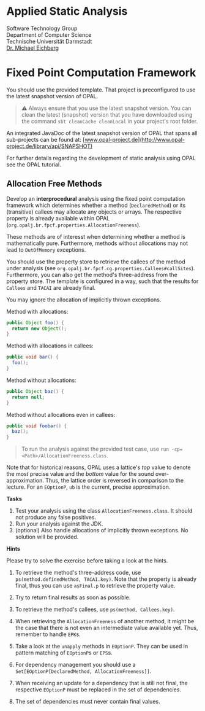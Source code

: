 # Applied Static Analysis

Software Technology Group  
Department of Computer Science  
Technische Universität Darmstadt  
[Dr. Michael Eichberg](mailto:m.eichberg@me.com)

# Fixed Point Computation Framework

You should use the provided template. That project is preconfigured to use the latest snapshot version of OPAL.

> ️⚠️ Always ensure that you use the latest snapshot version. You can clean the latest (snapshot) version that you have downloaded using the command `sbt cleanCache cleanLocal` in your project's root folder.

An integrated JavaDoc of the latest snapshot version of OPAL that spans all sub-projects can be found at:
[www.opal-project.de](http://www.opal-project.de/library/api/SNAPSHOT)

For further details regarding the development of static analysis using OPAL see the OPAL tutorial.

## Allocation Free Methods

Develop an __interprocedural__ analysis using the fixed point computation framework which determines whether a method (`DeclaredMethod`) or its (transitive) callees may allocate any objects or arrays.
The respective property is already available within OPAL (`org.opalj.br.fpcf.properties.AllocationFreeness`).

These methods are of interesst when determining whether a method is mathematically pure.
Furthermore, methods without allocations may not lead to `OutOfMemory` exceptions.

You should use the property store to retrieve the callees of the method under analysis (see `org.opalj.br.fpcf.cg.properties.Callees#callSites`). Furthermore, you can also get the method's three-address from the property store. 
 The template is configured in a way, such that the results for `Callees` and `TACAI` are already final.

You may ignore the allocation of implicitly thrown exceptions.



Method with allocations:
```java
public Object foo() {
  return new Object();
}
```

Method with allocations in callees:
```java
public void bar() {
  foo();
}
```

Method without allocations:
```java
public Object baz() {
  return null;
}
```

Method without allocations even in callees:
```java
public void foobar() {
  baz();
}
```

> To run the analysis against the provided test case, use `run -cp=<Path>/AllocationFreeness.class`.

Note that for historical reasons, OPAL uses a lattice's *top* value to denote the most precise value and the *bottom* value for the sound over-approximation. 
Thus, the lattice order is reversed in comparison to the lecture.
For an `EOptionP`, `ub` is the current, precise approximation.

**Tasks**

 1. Test your analysis using the class `AllocationFreeness.class`. It should not produce any false positives.
 2. Run your analysis against the JDK.
 3. (optional) Also handle allocations of implicitly thrown exceptions. No solution will be provided.


**Hints**

Please try to solve the exercise before taking a look at the hints.

1. To retrieve the method's three-address code, use `ps(method.definedMethod, TACAI.key)`. Note that the property is already final, thus you can use `asFinal.p` to retrieve the property value.

1. Try to return final results as soon as possible.

1. To retrieve the method's callees, use `ps(method, Callees.key)`. 

1. When retrieving the `AllocationFreeness` of another method, it might be the case that there is not even an intermediate value available yet. Thus, remember to handle `EPK`s.

1. Take a look at the `unapply` methods in `EOptionP`. They can be used in pattern matching of `EOptionP`s or `EPS`s. 

1. For dependency management you should use a `Set[EOptionP[DeclaredMethod, AllocationFreeness]]`.

1. When receiving an update for a dependency that is still not final, the respective `EOptionP` must be replaced in the set of dependencies.

1. The set of dependencies must never contain final values.


